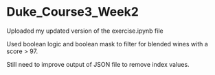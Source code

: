 # Duke_Course3_Week2

Uploaded my updated version of the exercise.ipynb file

Used boolean logic and boolean mask to filter for blended wines with a score > 97.

Still need to improve output of JSON file to remove index values.
